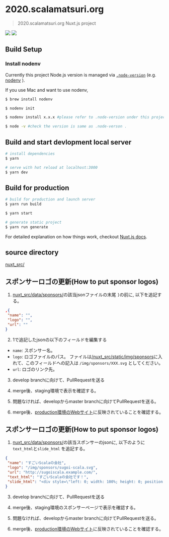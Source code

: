 # 2020.scalamatsuri.org

> 2020.scalamatsuri.org Nuxt.js project

![](https://github.com/scalamatsuri/2020.scalamatsuri.org/workflows/deploy/badge.svg)
![](https://github.com/scalamatsuri/2020.scalamatsuri.org/workflows/verify/badge.svg)

## Build Setup

### Install nodenv

Currently this project Node.js version is managed via [`.node-version`](.node-version) (e.g. [nodenv](https://github.com/nodenv/nodenv) ).

If you use Mac and want to use nodenv,

```bash
$ brew install nodenv

$ nodenv init

$ nodenv install x.x.x #please refer to .node-version under this project

$ node -v #check the version is same as .node-verson .
```

## Build and start devlopment local server 

```bash
# install dependencies
$ yarn

# serve with hot reload at localhost:3000
$ yarn dev
```

## Build for production

```bash
# build for production and launch server
$ yarn run build

$ yarn start

# generate static project
$ yarn run generate
```

For detailed explanation on how things work, checkout [Nuxt.js docs](https://nuxtjs.org).

## source directory

[nuxt_src/](./nuxt_src/)

## スポンサーロゴの更新(How to put sponsor logos)

1. [nuxt_src/data/sponsors/](./nuxt_src/data/sponsors/)の該当jsonファイルの末尾 `]`の前に, 以下を追記する。

```json
,{
 "name": "",
 "logo": "",
 "url": ""
}
```

2. 1で追記したjsonの以下のフィールドを編集する

- `name`: スポンサー名。
- `logo`: ロゴファイルのパス。 ファイルは[/nuxt_src/static/img/sponsors](./nuxt_src/static/img/sponsors)に入れて、このフィールドへの記入は `/img/sponsors/XXX.svg` としてください。
- `url`: ロゴのリンク先。

3. develop branchに向けて、PullRequestを送る

4. merge後、staging環境で表示を確認する。

5. 問題なければ、developからmaster branchに向けてPullRequestを送る。

6. merge後、[production環境のWebサイト](https://scalamatsuri.org/ja/)に反映されていることを確認する。

## スポンサーロゴの更新(How to put sponsor logos)

1. [nuxt_src/data/sponsors/](./nuxt_src/data/sponsors/)の該当スポンサーのjsonに, 以下のように `text_html`と`slide_html` を追記する。

```json
{
 "name": "すごいScalaの会社",
 "logo": "/img/sponsors/sugoi-scala.svg",
 "url": "http://sugoiscala.example.com/",
 "text_html": "すごいScalaの会社です！",
 "slide_html": "<div style=\"left: 0; width: 100%; height: 0; position: relative; padding-bottom: 74.9296%;\"><iframe src=\"https://speakerdeck.com/player/8fbedebe1c6b475b8ed7a8552bd9c6a3\" style=\"border: 0; top: 0; left: 0; width: 80%; height: 80%; position: absolute;\" allowfullscreen scrolling=\"no\" allow=\"encrypted-media\"></iframe></div>"
}
```

3. develop branchに向けて、PullRequestを送る

4. merge後、staging環境のスポンサーページで表示を確認する。

5. 問題なければ、developからmaster branchに向けてPullRequestを送る。

6. merge後、[production環境のWebサイト](https://scalamatsuri.org/ja/sponsors/)に反映されていることを確認する。
